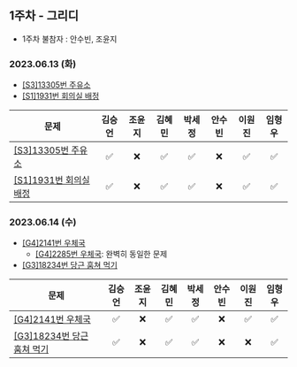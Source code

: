## 1주차 - 그리디 

* 1주차 불참자 : 안수빈, 조윤지

### 2023.06.13 (화) 
- [[S3]13305번 주유소](https://www.acmicpc.net/problem/13305)
- [[S1]1931번 회의실 배정](https://www.acmicpc.net/problem/1931)

| 문제 | 김승언 | 조윤지 | 김혜민 | 박세정 | 안수빈 | 이원진 | 임형우 |
|-|:-:|:-:|:-:|:-:|:-:|:-:|:-:|
| [[S3]13305번 주유소](https://www.acmicpc.net/problem/13305)| ✅ | ❌ | ✅ | ✅ | ❌ | ✅ | ✅ |
| [[S1]1931번 회의실 배정](https://www.acmicpc.net/problem/1931)| ✅ | ❌ | ✅ | ✅ | ❌ | ✅ | ✅ |

### 2023.06.14 (수)
- [[G4]2141번 우체국](https://www.acmicpc.net/problem/2141)
  - [[G4]2285번 우체국](https://www.acmicpc.net/problem/2285): 완벽히 동일한 문제
- [[G3]18234번 당근 훔쳐 먹기](https://www.acmicpc.net/problem/18234)

| 문제 | 김승언 | 조윤지 | 김혜민 | 박세정 | 안수빈 | 이원진 | 임형우 |
|-|:-:|:-:|:-:|:-:|:-:|:-:|:-:|
| [[G4]2141번 우체국](https://www.acmicpc.net/problem/2141)| ✅ | ❌ | ✅ | ✅ | ❌ | ✅ | ✅ |
| [[G3]18234번 당근 훔쳐 먹기](https://www.acmicpc.net/problem/18234)| ✅ | ❌ | ✅ | ✅ | ❌ | ❌ | ✅ |